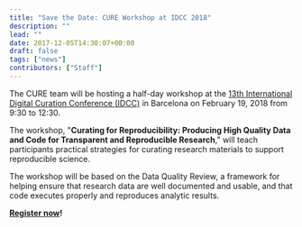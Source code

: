 ```yaml
---
title: "Save the Date: CURE Workshop at IDCC 2018"
description: ""
lead: ""
date: 2017-12-05T14:30:07+00:00
draft: false
tags: ["news"]
contributors: ["Staff"]
---
```


The CURE team will be hosting a half-day workshop at the [13th International Digital Curation Conference (IDCC)](http://www.dcc.ac.uk/events/idcc18) in Barcelona on February 19, 2018 from 9:30 to 12:30.

The workshop, "**Curating for Reproducibility: Producing High Quality Data and Code for Transparent and Reproducible Research**," will teach participants practical strategies for curating research materials to support reproducible science.

The workshop will be based on the Data Quality Review, a framework for helping ensure that research data are well documented and usable, and that code executes properly and reproduces analytic results.

**[Register now](http://www.dcc.ac.uk/events/idcc18/registration)!**
